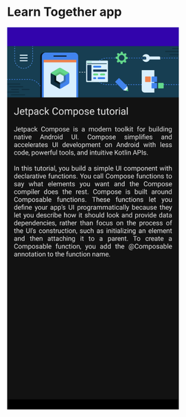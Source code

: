 # Learn Together app

<img src="https://github.com/alexander-laputko/Learn_Together/blob/main/app/src/main/res/drawable/Screenshot_app.png" width="400" />
